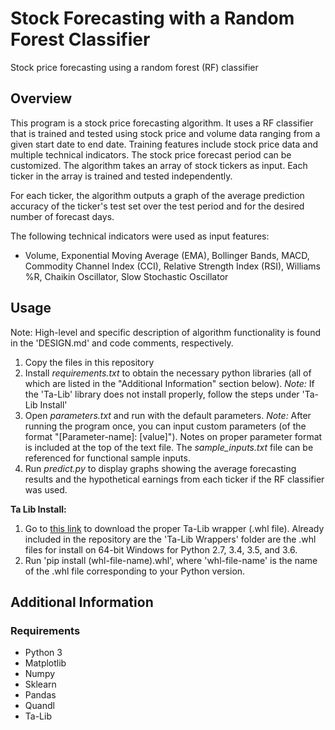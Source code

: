 # Stock Forecasting with a Random Forest Classifier
Stock price forecasting using a random forest (RF) classifier

## Overview
This program is a stock price forecasting algorithm. It uses a RF classifier that is trained and tested using stock price and volume data ranging from a given start date to end date. Training features include stock price data and multiple technical indicators. The stock price forecast period can be customized. The algorithm takes an array of stock tickers as input. Each ticker in the array is trained and tested independently.

For each ticker, the algorithm outputs a graph of the average prediction accuracy of the ticker's test set over the test period and for the desired number of forecast days.

The following technical indicators were used as input features: 
* Volume, Exponential Moving Average (EMA), Bollinger Bands, MACD, Commodity Channel Index (CCI), Relative Strength Index (RSI), Williams %R, Chaikin Oscillator, Slow Stochastic Oscillator

## Usage
Note: High-level and specific description of algorithm functionality is found in the 'DESIGN.md' and code comments, respectively.

1. Copy the files in this repository
2. Install *requirements.txt* to obtain the necessary python libraries (all of which are listed in the "Additional Information" section below).
*Note:* If the 'Ta-Lib' library does not install properly, follow the steps under 'Ta-Lib Install'
2. Open *parameters.txt* and run with the default parameters. 
*Note:* After running the program once, you can input custom parameters (of the format "[Parameter-name]: [value]"). Notes on proper parameter format is included at the top of the text file. The *sample_inputs.txt* file can be referenced for functional sample inputs.
3. Run *predict.py* to display graphs showing the average forecasting results and the hypothetical earnings from each ticker if the RF classifier was used.

**Ta Lib Install:**
1. Go to [this link](https://www.lfd.uci.edu/~gohlke/pythonlibs/#ta-lib) to download the proper Ta-Lib wrapper (.whl file). Already included in the repository are the 'Ta-Lib Wrappers' folder are the .whl files for install on 64-bit Windows for Python 2.7, 3.4, 3.5, and 3.6.
2. Run 'pip install (whl-file-name).whl', where 'whl-file-name' is the name of the .whl file corresponding to your Python version.

## Additional Information
### Requirements
* Python 3
* Matplotlib
* Numpy
* Sklearn
* Pandas
* Quandl
* Ta-Lib
